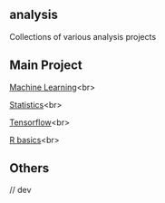 ## analysis
Collections of various analysis projects <br>





## Main Project 

[Machine Learning](https://github.com/yennanliu/analysis/tree/master/ML_)<br>

[Statistics](https://github.com/yennanliu/analysis/tree/master/Statistics_)<br>

[Tensorflow](https://github.com/yennanliu/analysis/tree/master/tensorflow_)<br>

[R basics](https://github.com/yennanliu/analysis/tree/master/R_)<br>

## Others 

// dev 




